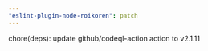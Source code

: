 ```yaml
---
"eslint-plugin-node-roikoren": patch
---
```


chore(deps): update github/codeql-action action to v2.1.11

